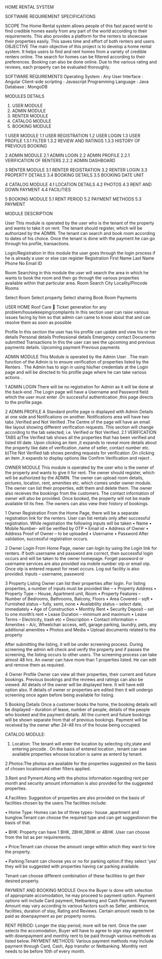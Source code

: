 HOME RENTAL SYSTEM

SOFTWARE REQUIREMENT SPECIFICATIONS

SCOPE
The Home Rental system allows people of this fast paced world to find credible homes easily from any part of the world according to their requirements. This also provides a platform for the renters to showcase their properties easily. This saves time and effort of both renters and users. 
OBJECTIVE
The main objective of this project is to develop a home rental system. It helps users to find and rent homes from a variety of credible renters online. The search for homes can be filtered according to their preferences. Booking can also be done online.
Due to the various rating and reviews, each property can be evaluated thoroughly.

SOFTWARE REQUIREMENTS
Operating System : Any
User Interface : Angular
Client-side scripting : Javascript
Programming Language : Java
Database : MongoDB


MODULES DETAILS
1.	USER MODULE
2.	ADMIN MODULE
3.	RENTER MODULE
4.	CATALOG MODULE
5.	BOOKING MODULE

1       USER MODULE	
1.1	    USER REGISTRATION 
1.2	    USER LOGIN
1.3	    USER PROFILE
1.3.1	FILTER 
1.3.2	REVIEW AND RATINGS
1.3.3	HISTORY OF PREVIOUS BOOKING

2	    ADMIN MODULE
2.1	    ADMIN LOGIN
2.2	    ADMIN PROFILE
2.2.1	VERIFICATION OF RENTERS
2.2.2	ADMIN DASHBOARD

3	RENTER MODULE
3.1	RENTER REGISTRATION
3.2	RENTER LOGIN
3.3	PROPERTY DETAILS
3.4	BOOKING DETAILS
3.5	BOOKING DATE UNIT

4	CATALOG MODULE
4.1	LOCATION DETAILS
4.2	PHOTOS
4.3	RENT AND DOWN PAYMENT
4.4	FACILITIES

5	BOOKING MODULE
5.1	RENT PERIOD
5.2	PAYMENT METHODS
5.3	PAYMENT

MODULE DESCRIPTION

User 
This module is operated by the user who is the tenant of the property and wants to take it on rent. The tenant should register, which will be authorized by the ADMIN. The tenant can search and book room according to dates of his choice. Once the tenant is done with the payment he can go through his profile, transactions.

Login/Registration
In this module the user goes through the login process if he is already a user or else can register 
Registration
	First Name
	Last Name
	Phone No
	Email ID

Room Searching 
in this module the user will search the area in which he wants to book the room and then go through the various properties available within that particular area.
Room Search
City 
Locality/Pincode 
Rooms

Select Room
Select property
Select sharing 
Book Room
Payments 


USER HOME
Roof Care   Ticket generation for any problem/housekeeping/complaints
In this section user can raise various issues facing by him so that admin can came to know about that and can resolve them as soon as possible

Profile 
In this section the user has his profile can update and view his or her details
	Personal details
	Professional details
	Emergency contact
	Documents submitted
Transactions
In this the user can see the upcoming and previous payments details.
	Upcoming payment
Previous payments




ADMIN MODULE
This Module is operated by the Admin User . The main function of the Admin is to ensure verification of properties listed by the Renters . The Admin has to sign in using his/her credentials at the Login page and will be directed to his profile page where he can take various actions .

1 ADMIN LOGIN
There will be no registration for Admin as it will be done at the back-end .The Login page will have a Username and Password field which the user must enter .On successful authentication ,this page directs to the profile page.

2 ADMIN PROFILE
A Standard profile page is displayed with Admin Details at one side and Notifications on another. Notifications area will have two tabs ;Verified and Not Verified .The Centre of the page will have an email like layout showing different verification requests. This section will change according to the tab selected; i.e. Verified or Not Verified.
2.1 VERIFICATION TABS
a)The Verified tab shows all the properties that has been verified and listed till date. Upon clicking an item ,it expands to reveal more details about the property like date of verification ,name of seller, contact number etc.
b)The Not Verified tab shows pending requests for verification .On clicking an item ,it expands to display options like Confirm Verification  and reject .

OWNER MODULE
This module is operated by the user who is the owner of the property and wants to give it for rent. The owner should register, which will be authorized by the ADMIN. The owner can upload room details, pictures, location, rent, amenities etc. which comes under owner module. The owner can list their properties, edit them and delete them. The owner also receives the bookings from the customers. The contact information of owner will also be provided. Once booked, the property will not be made available till its free. The owners can also view their history of bookings.

1 Owner Registration
From the Home Page, there will be a separate registration link for the renters. User can list rentals only after successful registration. While registration the following inputs will be taken 
•	Name
•	Mobile Number- will be verified by OTP
•	Email id
•	Address of Owner
•	Address Proof of Owner – to be uploaded
•	Username
•	Password
After validation, successful registration occurs.

2 Owner Login
From Home Page, owner can login by using the Login link for renters. If both username and password are correct, then successful login occurs and will be taken to the owner homepage. Forget password or username services are also provided via mobile number otp or email otp. Once otp is entered request for reset occurs. Log out facility is also provided.
Inputs – username, password

3 Property Listing
Owner can list their properties after login. For listing properties, a number of inputs must be provided like –
•	Property Address
•	Property Type – House, Apartment unit, Room
•	Property Features – Number of Bedrooms, Bathrooms, Balcony, Floors
•	Area Covered – sqft
•	Furnished status – fully, semi, none
•	Availability status – select date, immediately
•	Age of Construction
•	Monthly Rent
•	Security Deposit – set to one month’s rent
•	Lease Duration – minimum and maximum
•	Lease Terms – Electricity, trash etc
•	Description
•	Contact information
•	Amenities – A/c, Wheelchair access, wifi, garage parking, laundry, pets, any additional amenities
•	Photos and Media
•	Upload documents related to the property

After submitting the listing, it will be under screening process. During screening the admin will check and verify the property and if passes the screening, the listing occurs to other users. The screening process can take almost 48 hrs.
An owner can have more than 1 properties listed. He can edit and remove them as required.

4 Owner Profile
Owner can view all their properties, their current and future bookings. Previous bookings and the reviews and ratings can also be viewed. All details of the owner will be displayed here. It will have edit option also. If details of owner or properties are edited then it will undergo screening once again before being available for listing.

5 Booking Details
Once a customer books the home, the booking details will be displayed – duration of lease, number of people, details of the people who booked and the payment details.
All the current and future bookings will be shown separate from that of previous bookings. Payment will be received by the owner after 24-48 hrs of the house being occupied.



CATALOG MODULE:

1. Location: The tenant will enter the location by selecting city,state and entering pincode . On the basis of entered location , tenant can see available properties whoose location is same as enterd by tenant.

2.Photos:The photos are available for the properties suggested on the basis of chosen locationand other filters applied.

3.Rent and Pyment:Along with the photos information regarding rent per month and security amount information is also provided for the suggested properties.

4.Facilities: Suggestion of properties are also provided on the basis of facilities chosen by the users.The facilities include:

•	 Home Type:  Homes can be of three types- house ,apartment and bunglow.Tenant can choose the required type and can get suggestionon the basis of that.

•	BHK: Property can have 1 BHK, 2BHK,3BHK or 4BHK .User can choose from the list as per requirements.

•	Price:Tenant can choose the amount range within which they want to hire the property.

•	Parking:Tenant can choose yes or no for parking option.If they select 'yes' they will be suggested with properties having car parking available.

Tenant can choose different combination of these facilities to get their desired property.


PAYMENT AND BOOKING MODULE
Once the Buyer is done with selection of appropriate accomodation, he may proceed to payment option. Payment options will include Card payment, Netbanking and Cash Payment. Payment Amount may vary according to various factors such as Seller, ambience, facilities, duration of stay, Rating and Reviews. Certain amount needs to be paid as downpayment as per property norms. 

RENT PERIOD:
Longer the stay period, more will be rent. Once the user selects the accomodation, Buyer will have to agree to sign stay agreement with downpayment and monthly rent to be paid through various methods as listed below. 
PAYMENT METHODS:
Various payment methods may include payment through Card, Cash, App transfer or Netbanking. Monthly rent needs to be before 10th of every month. 
